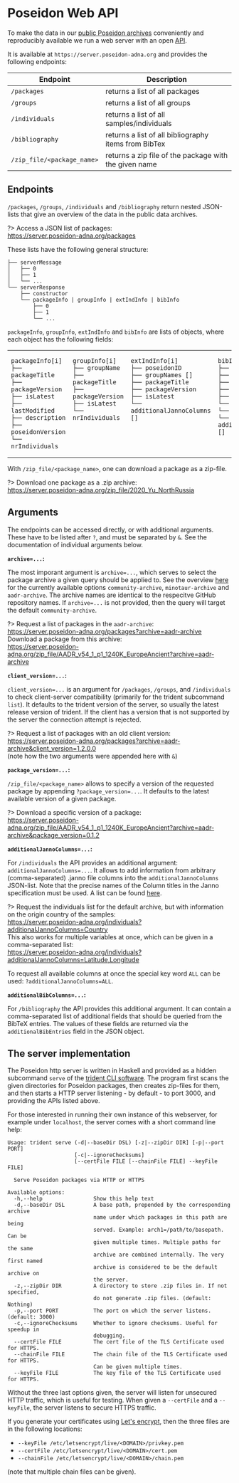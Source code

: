 # Poseidon Web API

To make the data in our [public Poseidon archives](archive_overview) conveniently and reproducibly available we run a web server with an open [API](https://en.wikipedia.org/wiki/Web_API).

It is available at `https://server.poseidon-adna.org` and provides the following endpoints:

| Endpoint                    | Description                                           |
|-----------------------------|-------------------------------------------------------|
| `/packages`                 | returns a list of all packages                        |
| `/groups`                   | returns a list of all groups                          |
| `/individuals`              | returns a list of all samples/individuals             |
| `/bibliography`             | returns a list of all bibliography items from BibTex  |
| `/zip_file/<package_name>`  | returns a zip file of the package with the given name |

## Endpoints

`/packages`, `/groups`, `/individuals` and `/bibliography` return nested JSON-lists that give an overview of the data in the public data archives.

?> Access a JSON list of packages:<br>
   https://server.poseidon-adna.org/packages

These lists have the following general structure:

```
├── serverMessage
│   ├── 0
│   ├── 1
│   └── ...
└── serverResponse
    ├── constructor
    └── packageInfo | groupInfo | extIndInfo | bibInfo
        ├── 0
        ├── 1
        └── ...
```

`packageInfo`, `groupInfo`, `extIndInfo` and `bibInfo` are lists of objects, where each object has the following fields:

<table>
<tr>
<td style="vertical-align:top">

```
packageInfo[i]
├── packageTitle
├── packageVersion
├── isLatest
├── lastModified
├── description
├── poseidonVersion
└── nrIndividuals
```
</td>
<td style="vertical-align:top">

```
groupInfo[i]
├── groupName
├── packageTitle
├── packageVersion
├── isLatest
└── nrIndividuals
```
</td>
<td style="vertical-align:top">

```
extIndInfo[i]
├── poseidonID
├── groupNames []
├── packageTitle
├── packageVersion
├── isLatest
└── additionalJannoColumns []
```
</td>

</td>
<td style="vertical-align:top">

```
bibInfo[i]
├── nrSamples
├── bibKey
├── bibTitle
├── bibAuthor
├── bibYear
└── bibJournal
└── bibDoi
└── additionalBibEntries []
```
</td>


</tr>
</table>

With `/zip_file/<package_name>`, one can download a package as a zip-file. 

?> Download one package as a .zip archive:<br>
   https://server.poseidon-adna.org/zip_file/2020_Yu_NorthRussia

## Arguments

The endpoints can be accessed directly, or with additional arguments. These have to be listed after `?`, and must be separated by `&`. See the documentation of individual arguments below.

**`archive=...`:**

The most imporant argument is `archive=...`, which serves to select the package archive a given query should be applied to. See the overview [here](archive_overview) for the currently available options `community-archive`, `minotaur-archive` and `aadr-archive`. The archive names are identical to the respecitve GitHub repository names. If `archive=...` is not provided, then the query will target the default `community-archive`.

?> Request a list of packages in the `aadr-archive`:<br>
   https://server.poseidon-adna.org/packages?archive=aadr-archive<br>
   Download a package from this archive:<br>
   https://server.poseidon-adna.org/zip_file/AADR_v54_1_p1_1240K_EuropeAncient?archive=aadr-archive

**`client_version=...`:**

`client_version=...` is an argument for `/packages`, `/groups`, and `/individuals` to check client-server compatibility (primarily for the trident subcommand `list`). It defaults to the trident version of the server, so usually the latest release version of trident. If the client has a version that is not supported by the server the connection attempt is rejected.

?> Request a list of packages with an old client version:<br>
   https://server.poseidon-adna.org/packages?archive=aadr-archive&client_version=1.2.0.0<br>
   (note how the two arguments were appended here with `&`)

**`package_version=...`:**

`/zip_file/<package_name>` allows to specify a version of the requested package by appending `?package_version=...`. It defaults to the latest available version of a given package.

?> Download a specific version of a package:<br>
   https://server.poseidon-adna.org/zip_file/AADR_v54_1_p1_1240K_EuropeAncient?archive=aadr-archive&package_version=0.1.2

**`additionalJannoColumns=...`:**

For `/individuals` the API provides an additional argument: `additionalJannoColumns=...`. It allows to add information from arbitrary (comma-separated) .janno file columns into the `additionalJannoColumns` JSON-list. Note that the precise names of the Column titles in the Janno specification must be used. A list can be found [here](https://github.com/poseidon-framework/poseidon-schema/blob/master/janno_columns.tsv).

?> Request the individuals list for the default archive, but with information on the origin country of the samples:<br>
   https://server.poseidon-adna.org/individuals?additionalJannoColumns=Country<br>
   This also works for multiple variables at once, which can be given in a comma-separated list:<br>
   https://server.poseidon-adna.org/individuals?additionalJannoColumns=Latitude,Longitude

To request all available columns at once the special key word `ALL` can be used: `?additionalJannoColumns=ALL`.

**`additionalBibColumns=...`:**

For `/bibliography` the API provides this additional argument. It can contain a comma-separated list of additional fields that should be queried from the BibTeX entries. The values of these fields are returned via the `additionalBibEntries` field in the JSON object.

## The server implementation

The Poseidon http server is written in Haskell and provided as a hidden subcommand `serve` of the [trident CLI software](trident). The program first scans the given directories for Poseidon packages, then creates zip-files for them, and then starts a HTTP server listening - by default - to port 3000, and providing the APIs listed above.

For those interested in running their own instance of this webserver, for example under `localhost`, the server comes with a short command line help:

```
Usage: trident serve (-d|--baseDir DSL) [-z|--zipDir DIR] [-p|--port PORT]
                     [-c|--ignoreChecksums]
                     [--certFile FILE [--chainFile FILE] --keyFile FILE]

  Serve Poseidon packages via HTTP or HTTPS

Available options:
  -h,--help                Show this help text
  -d,--baseDir DSL         A base path, prepended by the corresponding archive
                           name under which packages in this path are being
                           served. Example: arch1=/path/to/basepath. Can be
                           given multiple times. Multiple paths for the same
                           archive are combined internally. The very first named
                           archive is considered to be the default archive on
                           the server.
  -z,--zipDir DIR          A directory to store .zip files in. If not specified,
                           do not generate .zip files. (default: Nothing)
  -p,--port PORT           The port on which the server listens. (default: 3000)
  -c,--ignoreChecksums     Whether to ignore checksums. Useful for speedup in
                           debugging.
  --certFile FILE          The cert file of the TLS Certificate used for HTTPS.
  --chainFile FILE         The chain file of the TLS Certificate used for HTTPS.
                           Can be given multiple times.
  --keyFile FILE           The key file of the TLS Certificate used for HTTPS.
```

Without the three last options given, the server will listen for unsecured HTTP traffic, which is useful for testing. When given a `--certFile` and a `--keyFile`, the server listens to secure HTTPS traffic. 

If you generate your certificates using [Let's encrypt](https://letsencrypt.org), then the three files are in the following locations:

* `--keyFile /etc/letsencrypt/live/<DOMAIN>/privkey.pem`
* `--certFile /etc/letsencrypt/live/<DOMAIN>/cert.pem`
* `--chainFile /etc/letsencrypt/live/<DOMAIN>/chain.pem`

(note that multiple chain files can be given).

